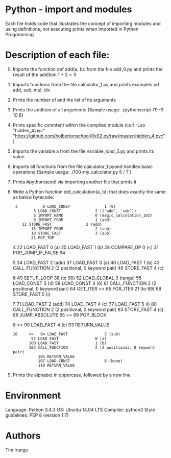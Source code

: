 # Python - import and modules
 Each file holds code that illustrates the concept of importing modules and using definitions, not executing prints when imported in Python Programming

# Description of each file:
0. Imports the function def add(a, b): from the file add_0.py and prints the result of the addition 1 + 2 = 3
1. Imports functions from the file calculator_1.py and prints examples od add, sub, mul, div
2. Prints the number of and the list of its arguments
3. Prints the addition of all arguments (Sample usage: ./pythonscript 79 -3 10 8)
4. Prints specific conmtent within the compiled module (curl -Lso "hidden_4.pyc"
   "https://github.com/holbertonschool/0x02.py/raw/master/hidden_4.pyc")
5. Imports the variable a from the file variable_load_5.py and prints its value
6. Imports all functions from the file calculator_1.pyand handles basic operations (Sample usage: ./100-my_calculator.py 5 / 7 )
7. Prints #pythoniscool via importing another file that prints it
8. Write a Python function def_calculation(a, b): that does exactly the same as below bytecode:
        
        3           0 LOAD_CONST               1 (0)
	            3 LOAD_CONST               2 (('add', 'sub'))
        	    6 IMPORT_NAME              0 (magic_calculation_102)
	            9 IMPORT_FROM              1 (add)
  	  	   12 STORE_FAST               2 (add)
	           15 IMPORT_FROM              2 (sub)
	           18 STORE_FAST               3 (sub)
	           21 POP_TOP


	4          22 LOAD_FAST                0 (a)
        	   25 LOAD_FAST                1 (b)
           	   28 COMPARE_OP               0 (<)
       		   31 POP_JUMP_IF_FALSE       94


	5          34 LOAD_FAST                2 (add)
        	   37 LOAD_FAST                0 (a)
     		   40 LOAD_FAST                1 (b)
	           43 CALL_FUNCTION            2 (2 positional, 0 keyword pair)
	           46 STORE_FAST               4 (c)


	6          49 SETUP_LOOP              38 (to 90)
	           52 LOAD_GLOBAL              3 (range)
	           55 LOAD_CONST               3 (4)
	           58 LOAD_CONST               4 (6)
	           61 CALL_FUNCTION            2 (2 positional, 0 keyword pair)
	           64 GET_ITER
	      >>   65 FOR_ITER                21 (to 89)
	           68 STORE_FAST               5 (i)


	7          71 LOAD_FAST                2 (add)
	           74 LOAD_FAST                4 (c)
	           77 LOAD_FAST                5 (i)
	           80 CALL_FUNCTION            2 (2 positional, 0 keyword pair)
	           83 STORE_FAST               4 (c)
        	   86 JUMP_ABSOLUTE           65
	      >>   89 POP_BLOCK


	8     >>   90 LOAD_FAST                4 (c)
        	   93 RETURN_VALUE


       10     >>   94 LOAD_FAST                3 (sub)
  	           97 LOAD_FAST                0 (a)
          	  100 LOAD_FAST                1 (b)
          	  103 CALL_FUNCTION            2 (2 positional, 0 keyword pair)
            	  106 RETURN_VALUE
            	  107 LOAD_CONST               0 (None)
            	  110 RETURN_VALUE

9. Prints the alphabet in uppercase, followed by a new line

# Environment

Language: Python 3.4.3
OS: Ubuntu 14.04 LTS
Compiler: python3
Style guidelines: PEP 8 (version 1.7)

# Authors
 Tim Irungu
